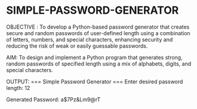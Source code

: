 # SIMPLE-PASSWORD-GENERATOR

OBJECTIVE :
To develop a Python-based password generator that creates secure and random passwords of user-defined length using a combination of letters, numbers, and special characters, enhancing security and reducing the risk of weak or easily guessable passwords.


AIM:
To design and implement a Python program that generates strong, random passwords of specified length using a mix of alphabets, digits, and special characters.

OUTPUT:
=== Simple Password Generator ===
Enter desired password length: 12

Generated Password: a$7Pz&Lm9@rT
